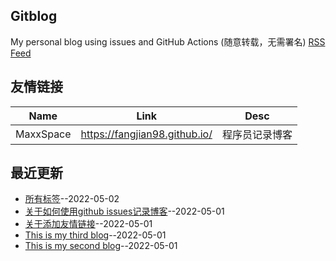 ## Gitblog
My personal blog using issues and GitHub Actions (随意转载，无需署名)
[RSS Feed](https://raw.githubusercontent.com/fangjian98/space/master/feed.xml)
## 友情链接
| Name | Link | Desc | 
 | ---- | ---- | ---- |
| MaxxSpace | https://fangjian98.github.io/ | 程序员记录博客 |
## 最近更新
- [所有标签](https://github.com/fangjian98/space/issues/10)--2022-05-02
- [关于如何使用github issues记录博客](https://github.com/fangjian98/space/issues/9)--2022-05-01
- [关于添加友情链接](https://github.com/fangjian98/space/issues/8)--2022-05-01
- [This is my third blog](https://github.com/fangjian98/space/issues/7)--2022-05-01
- [This is my second blog](https://github.com/fangjian98/space/issues/6)--2022-05-01
